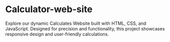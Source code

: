 # Calculator-web-site
Explore our dynamic Calculates Website built with HTML, CSS, and JavaScript. Designed for precision and functionality, this project showcases responsive design and user-friendly calculations.
